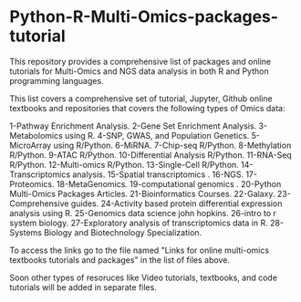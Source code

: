 # Python-R-Multi-Omics-packages-tutorial
This repository provides a comprehensive list of packages and online tutorials for Multi-Omics and NGS data analysis in both R and Python programming languages.

This list covers a comprehensive set of tutorial, Jupyter, Github online textbooks and repositories that covers the following types of Omics data:


1-Pathway Enrichment Analysis.
2-Gene Set Enrichment Analysis.
3-Metabolomics using R.
4-SNP, GWAS, and Population Genetics.
5-MicroArray using R/Python.
6-MiRNA.
7-Chip-seq R/Python.
8-Methylation R/Python.
9-ATAC R/Python.
10-Differential Analysis R/Python.
11-RNA-Seq R/Python.
12-Multi-omics R/Python.
13-Single-Cell R/Python.
14-Transcriptomics analysis.
15-Spatial transcriptomics .
16-NGS.
17-Proteomics.
18-MetaGenomics.
19-computational genomics .
20-Python Multi-Omics Packages Articles.
21-Bioinformatics Courses.
22-Galaxy.
23-Comprehensive guides.
24-Activity based protein differential expression analysis using R.
25-Genomics data science john hopkins.
26-intro to r system biology.
27-Exploratory analysis of transcriptomics data in R.
28-Systems Biology and Biotechnology Specialization.

To access the links go to the file named "Links for online multi-omics textbooks tutorials and packages" in the list of files above.

Soon other types of resoruces like Video tutorials, textbooks, and code tutorials will be added in separate files.
